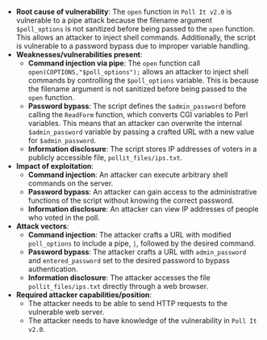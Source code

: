 - **Root cause of vulnerability**: The `open` function in `Poll It v2.0` is vulnerable to a pipe attack because the filename argument `$poll_options` is not sanitized before being passed to the `open` function. This allows an attacker to inject shell commands. Additionally, the script is vulnerable to a password bypass due to improper variable handling.
- **Weaknesses/vulnerabilities present**:
    -  **Command injection via pipe**: The `open` function call `open(COPTIONS,"$poll_options");` allows an attacker to inject shell commands by controlling the `$poll_options` variable. This is because the filename argument is not sanitized before being passed to the `open` function.
    -  **Password bypass**: The script defines the `$admin_password` before calling the `ReadForm` function, which converts CGI variables to Perl variables. This means that an attacker can overwrite the internal `$admin_password` variable by passing a crafted URL with a new value for `$admin_password`.
    - **Information disclosure**: The script stores IP addresses of voters in a publicly accessible file, `pollit_files/ips.txt`.
- **Impact of exploitation**:
    -  **Command injection**: An attacker can execute arbitrary shell commands on the server.
    -  **Password bypass**: An attacker can gain access to the administrative functions of the script without knowing the correct password.
    -  **Information disclosure**: An attacker can view IP addresses of people who voted in the poll.
- **Attack vectors**:
    -  **Command injection**: The attacker crafts a URL with modified `poll_options` to include a pipe, `|`, followed by the desired command.
    -  **Password bypass**: The attacker crafts a URL with `admin_password` and `entered_password` set to the desired password to bypass authentication.
    - **Information disclosure**: The attacker accesses the file `pollit_files/ips.txt` directly through a web browser.
- **Required attacker capabilities/position**:
    -  The attacker needs to be able to send HTTP requests to the vulnerable web server.
    -  The attacker needs to have knowledge of the vulnerability in `Poll It v2.0`.